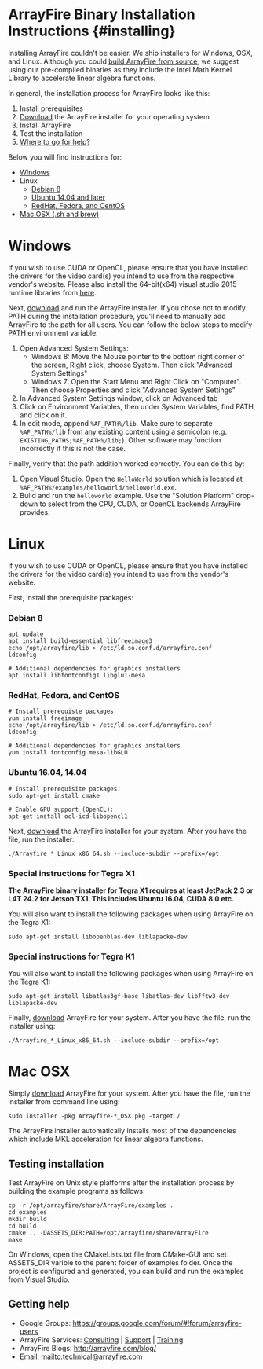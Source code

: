 ArrayFire Binary Installation Instructions {#installing}
=====

Installing ArrayFire couldn't be easier. We ship installers for Windows,
OSX, and Linux. Although you could
[build ArrayFire from source](https://github.com/arrayfire/arrayfire), we
suggest using our pre-compiled binaries as they include the Intel Math
Kernel Library to accelerate linear algebra functions.

In general, the installation process for ArrayFire looks like this:

1. Install prerequisites
2. [Download](http://arrayfire.com/download/) the ArrayFire installer for your
   operating system
3. Install ArrayFire
4. Test the installation
5. [Where to go for help?](#GettingHelp)

Below you will find instructions for:

* [Windows](#Windows)
* Linux
    * [Debian 8](#Debian)
    * [Ubuntu 14.04 and later](#Ubuntu)
    * [RedHat, Fedora, and CentOS](#RPM-distros)
* [Mac OSX (.sh and brew)](#OSX)

# <a name="Windows"></a> Windows

If you wish to use CUDA or OpenCL, please ensure that you have installed
the drivers for the video card(s) you intend to use from the respective
vendor's website. Please also install the 64-bit(x64) visual studio 2015
runtime libraries from
 [here](https://www.microsoft.com/en-in/download/details.aspx?id=48145).

Next, [download](http://arrayfire.com/download/) and run the ArrayFire
installer. If you chose not to modify PATH during the installation
procedure, you'll need to manually add ArrayFire to the path for all
users. You can follow the below steps to modify PATH environment variable:

1. Open Advanced System Settings:
    * Windows 8: Move the Mouse pointer to the bottom right corner of the
      screen, Right click, choose System. Then click "Advanced System Settings"
    * Windows 7: Open the Start Menu and Right Click on "Computer". Then choose
      Properties and click "Advanced System Settings"
2. In Advanced System Settings window, click on Advanced tab
3. Click on Environment Variables, then under System Variables, find PATH, and
   click on it.
4. In edit mode, append `%AF_PATH%/lib`. Make sure to separate `%AF_PATH%/lib`
   from any existing content using a semicolon (e.g.
   `EXISTING_PATHS;%AF_PATH%/lib;`). Other software may function incorrectly
   if this is not the case.

Finally, verify that the path addition worked correctly. You can do this by:

1. Open Visual Studio. Open the `HelloWorld` solution which is located at
   `%AF_PATH%/examples/helloworld/helloworld.exe`.
2. Build and run the `helloworld` example. Use the "Solution Platform"
   drop-down to select from the CPU, CUDA, or OpenCL backends ArrayFire
   provides.

# Linux

If you wish to use CUDA or OpenCL, please ensure that you have installed
the drivers for the video card(s) you intend to use from the vendor's website.

First, install the prerequisite packages:

### <a name="Debian"></a> Debian 8

    apt update
    apt install build-essential libfreeimage3
    echo /opt/arrayfire/lib > /etc/ld.so.conf.d/arrayfire.conf
    ldconfig

    # Additional dependencies for graphics installers
    apt install libfontconfig1 libglu1-mesa

### <a name="RPM-distros"></a> RedHat, Fedora, and CentOS

    # Install prerequiste packages
    yum install freeimage
    echo /opt/arrayfire/lib > /etc/ld.so.conf.d/arrayfire.conf
    ldconfig

    # Additional dependencies for graphics installers
    yum install fontconfig mesa-libGLU

### Ubuntu 16.04, 14.04

    # Install prerequisite packages:
    sudo apt-get install cmake

    # Enable GPU support (OpenCL):
    apt-get install ocl-icd-libopencl1

Next, [download](http://arrayfire.com/download/) the ArrayFire installer for
your system. After you have the file, run the installer:

    ./Arrayfire_*_Linux_x86_64.sh --include-subdir --prefix=/opt

### Special instructions for Tegra X1

**The ArrayFire binary installer for Tegra X1 requires at least JetPack 2.3 or
L4T 24.2 for Jetson TX1. This includes Ubuntu 16.04, CUDA 8.0 etc.**

You will also want to install the following packages when using ArrayFire on
the Tegra X1:

    sudo apt-get install libopenblas-dev liblapacke-dev

### Special instructions for Tegra K1

You will also want to install the following packages when using ArrayFire on
the Tegra K1:

    sudo apt-get install libatlas3gf-base libatlas-dev libfftw3-dev liblapacke-dev

Finally, [download](http://arrayfire.com/download/) ArrayFire for your
system. After you have the file, run the installer using:

    ./Arrayfire_*_Linux_x86_64.sh --include-subdir --prefix=/opt

# <a name="OSX"></a> Mac OSX

Simply [download](http://arrayfire.com/download/) ArrayFire for your
system. After you have the file, run the installer from command line using:

    sudo installer -pkg Arrayfire-*_OSX.pkg -target /

The ArrayFire installer automatically installs most of the dependencies
which include MKL acceleration for linear algebra functions.

## Testing installation

Test ArrayFire on Unix style platforms after the installation process by
building the example programs as follows:

    cp -r /opt/arrayfire/share/ArrayFire/examples .
    cd examples
    mkdir build
    cd build
    cmake .. -DASSETS_DIR:PATH=/opt/arrayfire/share/ArrayFire
    make

On Windows, open the CMakeLists.txt file from CMake-GUI and set ASSETS\_DIR
varible to the parent folder of examples folder. Once the project is configured
and generated, you can build and run the examples from Visual Studio.

## <a name="GettingHelp"></a> Getting help

* Google Groups: https://groups.google.com/forum/#!forum/arrayfire-users
* ArrayFire Services:  [Consulting](http://arrayfire.com/consulting/)  |  [Support](http://arrayfire.com/support/)   |  [Training](http://arrayfire.com/training/)
* ArrayFire Blogs: http://arrayfire.com/blog/
* Email: <mailto:technical@arrayfire.com>
